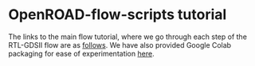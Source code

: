 # OpenROAD-flow-scripts tutorial

The links to the main flow tutorial, where we go through each step of 
the RTL-GDSII flow are as [follows](FlowTutorial.md). We have also provided
Google Colab packaging for ease of experimentation [here](Notebooks.md).
